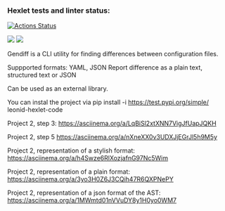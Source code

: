 ### Hexlet tests and linter status:
[![Actions Status](https://github.com/LeonidBabkin/python-project-50/workflows/hexlet-check/badge.svg)](https://github.com/LeonidBabkin/python-project-50/actions)

<a href="https://codeclimate.com/github/LeonidBabkin/python-project-50/maintainability"><img src="https://api.codeclimate.com/v1/badges/975e8468cd7f19ac6fd2/maintainability" /></a>
<a href="https://codeclimate.com/github/LeonidBabkin/python-project-50/test_coverage"><img src="https://api.codeclimate.com/v1/badges/975e8468cd7f19ac6fd2/test_coverage" /></a>

Gendiff is a CLI utility for finding differences between configuration files.

Suppported formats: YAML, JSON
Report difference as a plain text, structured text or JSON

Can be used as an external library.

You can instal the project via pip install -i https://test.pypi.org/simple/ leonid-hexlet-code

Project 2, step 3:
https://asciinema.org/a/LqBiSl2xtXNN7VigJfUapJQKH

Project 2, step 5
https://asciinema.org/a/nXneXX0v3UDXJjEGrJl5h9M5y

Project 2, representation of a stylish format:
https://asciinema.org/a/h4Swze6RlXozjafnG97Nc5Wim

Project 2, representation of a plain format:
https://asciinema.org/a/3yo3H0Z6J3CQih47R6QXPNePY

Project 2, representation of a json format of the AST:
https://asciinema.org/a/1MWmtd01nVVuDY8y1H0yo0WM7
